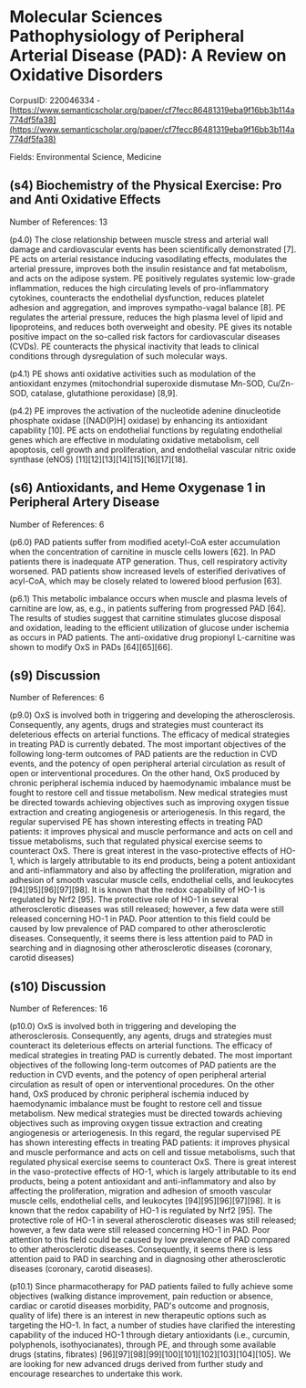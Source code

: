 # Molecular Sciences Pathophysiology of Peripheral Arterial Disease (PAD): A Review on Oxidative Disorders

CorpusID: 220046334 - [https://www.semanticscholar.org/paper/cf7fecc86481319eba9f16bb3b114a774df5fa38](https://www.semanticscholar.org/paper/cf7fecc86481319eba9f16bb3b114a774df5fa38)

Fields: Environmental Science, Medicine

## (s4) Biochemistry of the Physical Exercise: Pro and Anti Oxidative Effects
Number of References: 13

(p4.0) The close relationship between muscle stress and arterial wall damage and cardiovascular events has been scientifically demonstrated [7]. PE acts on arterial resistance inducing vasodilating effects, modulates the arterial pressure, improves both the insulin resistance and fat metabolism, and acts on the adipose system. PE positively regulates systemic low-grade inflammation, reduces the high circulating levels of pro-inflammatory cytokines, counteracts the endothelial dysfunction, reduces platelet adhesion and aggregation, and improves sympatho-vagal balance [8]. PE regulates the arterial pressure, reduces the high plasma level of lipid and lipoproteins, and reduces both overweight and obesity. PE gives its notable positive impact on the so-called risk factors for cardiovascular diseases (CVDs). PE counteracts the physical inactivity that leads to clinical conditions through dysregulation of such molecular ways.

(p4.1) PE shows anti oxidative activities such as modulation of the antioxidant enzymes (mitochondrial superoxide dismutase Mn-SOD, Cu/Zn-SOD, catalase, glutathione peroxidase) [8,9].

(p4.2) PE improves the activation of the nucleotide adenine dinucleotide phosphate oxidase [(NAD(P)H] oxidase) by enhancing its antioxidant capability [10]. PE acts on endothelial functions by regulating endothelial genes which are effective in modulating oxidative metabolism, cell apoptosis, cell growth and proliferation, and endothelial vascular nitric oxide synthase (eNOS) [11][12][13][14][15][16][17][18].
## (s6) Antioxidants, and Heme Oxygenase 1 in Peripheral Artery Disease
Number of References: 6

(p6.0) PAD patients suffer from modified acetyl-CoA ester accumulation when the concentration of carnitine in muscle cells lowers [62]. In PAD patients there is inadequate ATP generation. Thus, cell respiratory activity worsened. PAD patients show increased levels of esterified derivatives of acyl-CoA, which may be closely related to lowered blood perfusion [63].

(p6.1) This metabolic imbalance occurs when muscle and plasma levels of carnitine are low, as, e.g., in patients suffering from progressed PAD [64]. The results of studies suggest that carnitine stimulates glucose disposal and oxidation, leading to the efficient utilization of glucose under ischemia as occurs in PAD patients. The anti-oxidative drug propionyl L-carnitine was shown to modify OxS in PADs [64][65][66].
## (s9) Discussion
Number of References: 6

(p9.0) OxS is involved both in triggering and developing the atherosclerosis. Consequently, any agents, drugs and strategies must counteract its deleterious effects on arterial functions. The efficacy of medical strategies in treating PAD is currently debated. The most important objectives of the following long-term outcomes of PAD patients are the reduction in CVD events, and the potency of open peripheral arterial circulation as result of open or interventional procedures. On the other hand, OxS produced by chronic peripheral ischemia induced by haemodynamic imbalance must be fought to restore cell and tissue metabolism. New medical strategies must be directed towards achieving objectives such as improving oxygen tissue extraction and creating angiogenesis or arteriogenesis. In this regard, the regular supervised PE has shown interesting effects in treating PAD patients: it improves physical and muscle performance and acts on cell and tissue metabolisms, such that regulated physical exercise seems to counteract OxS. There is great interest in the vaso-protective effects of HO-1, which is largely attributable to its end products, being a potent antioxidant and anti-inflammatory and also by affecting the proliferation, migration and adhesion of smooth vascular muscle cells, endothelial cells, and leukocytes [94][95][96][97][98]. It is known that the redox capability of HO-1 is regulated by Nrf2 [95]. The protective role of HO-1 in several atherosclerotic diseases was still released; however, a few data were still released concerning HO-1 in PAD. Poor attention to this field could be caused by low prevalence of PAD compared to other atherosclerotic diseases. Consequently, it seems there is less attention paid to PAD in searching and in diagnosing other atherosclerotic diseases (coronary, carotid diseases)
## (s10) Discussion
Number of References: 16

(p10.0) OxS is involved both in triggering and developing the atherosclerosis. Consequently, any agents, drugs and strategies must counteract its deleterious effects on arterial functions. The efficacy of medical strategies in treating PAD is currently debated. The most important objectives of the following long-term outcomes of PAD patients are the reduction in CVD events, and the potency of open peripheral arterial circulation as result of open or interventional procedures. On the other hand, OxS produced by chronic peripheral ischemia induced by haemodynamic imbalance must be fought to restore cell and tissue metabolism. New medical strategies must be directed towards achieving objectives such as improving oxygen tissue extraction and creating angiogenesis or arteriogenesis. In this regard, the regular supervised PE has shown interesting effects in treating PAD patients: it improves physical and muscle performance and acts on cell and tissue metabolisms, such that regulated physical exercise seems to counteract OxS. There is great interest in the vaso-protective effects of HO-1, which is largely attributable to its end products, being a potent antioxidant and anti-inflammatory and also by affecting the proliferation, migration and adhesion of smooth vascular muscle cells, endothelial cells, and leukocytes [94][95][96][97][98]. It is known that the redox capability of HO-1 is regulated by Nrf2 [95]. The protective role of HO-1 in several atherosclerotic diseases was still released; however, a few data were still released concerning HO-1 in PAD. Poor attention to this field could be caused by low prevalence of PAD compared to other atherosclerotic diseases. Consequently, it seems there is less attention paid to PAD in searching and in diagnosing other atherosclerotic diseases (coronary, carotid diseases).

(p10.1) Since pharmacotherapy for PAD patients failed to fully achieve some objectives (walking distance improvement, pain reduction or absence, cardiac or carotid diseases morbidity, PAD's outcome and prognosis, quality of life) there is an interest in new therapeutic options such as targeting the HO-1. In fact, a number of studies have clarified the interesting capability of the induced HO-1 through dietary antioxidants (i.e., curcumin, polyphenols, isothyocianates), through PE, and through some available drugs (statins, fibrates) [96][97][98][99][100][101][102][103][104][105]. We are looking for new advanced drugs derived from further study and encourage researches to undertake this work.
